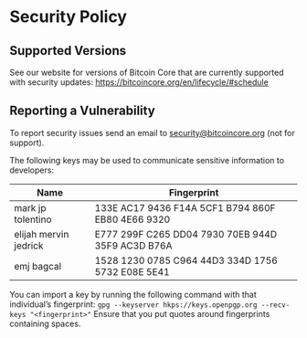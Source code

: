 # Security Policy

## Supported Versions

See our website for versions of Bitcoin Core that are currently supported with
security updates: https://bitcoincore.org/en/lifecycle/#schedule

## Reporting a Vulnerability

To report security issues send an email to security@bitcoincore.org (not for support).

The following keys may be used to communicate sensitive information to developers:

| Name | Fingerprint |
|------|-------------|
| mark jp tolentino | 133E AC17 9436 F14A 5CF1  B794 860F EB80 4E66 9320 |
| elijah mervin jedrick | E777 299F C265 DD04 7930  70EB 944D 35F9 AC3D B76A |
| emj bagcal | 1528 1230 0785 C964 44D3  334D 1756 5732 E08E 5E41 |

You can import a key by running the following command with that individual’s fingerprint: `gpg --keyserver hkps://keys.openpgp.org --recv-keys "<fingerprint>"` Ensure that you put quotes around fingerprints containing spaces.
